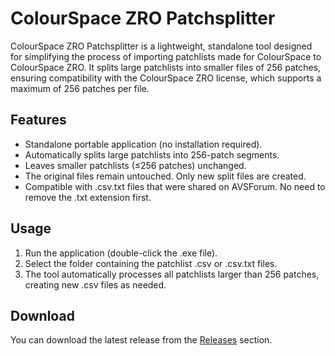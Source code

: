 # ColourSpace ZRO Patchsplitter
ColourSpace ZRO Patchsplitter is a lightweight, standalone tool designed for simplifying the process of importing patchlists made for ColourSpace to ColourSpace ZRO. It splits large patchlists into smaller files of 256 patches, ensuring compatibility with the ColourSpace ZRO license, which supports a maximum of 256 patches per file.

## Features
- Standalone portable application (no installation required).
- Automatically splits large patchlists into 256-patch segments.
- Leaves smaller patchlists (≤256 patches) unchanged.
- The original files remain untouched. Only new split files are created.
- Compatible with .csv.txt files that were shared on AVSForum. No need to remove the .txt extension first.

## Usage
1. Run the application (double-click the .exe file).
2. Select the folder containing the patchlist .csv or .csv.txt files.
3. The tool automatically processes all patchlists larger than 256 patches, creating new .csv files as needed.

## Download
You can download the latest release from the [Releases](https://github.com/TomNaber/ColourSpace-ZRO-Patchsplitter/releases) section.
